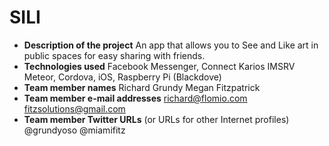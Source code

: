 # SILI

- **Description of the project**
    An app that allows you to See and Like art in public spaces for easy sharing with friends.
- **Technologies used**
    Facebook Messenger, Connect 
    Karios IMSRV
    Meteor, Cordova, iOS, Raspberry Pi (Blackdove)
- **Team member names**
    Richard Grundy 
    Megan Fitzpatrick
- **Team member e-mail addresses**
    richard@flomio.com
    fitzsolutions@gmail.com
- **Team member Twitter URLs** (or URLs for other Internet profiles)
    @grundyoso
    @miamifitz
